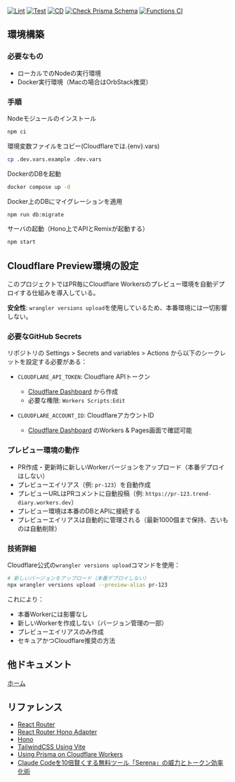 [![Lint](https://github.com/Geek-Teck-Mentors/trend_diary/actions/workflows/lint.yaml/badge.svg)](https://github.com/Geek-Teck-Mentors/trend_diary/actions/workflows/lint.yaml)
[![Test](https://github.com/Geek-Teck-Mentors/trend_diary/actions/workflows/test.yaml/badge.svg?branch=main)](https://github.com/Geek-Teck-Mentors/trend_diary/actions/workflows/test.yaml)
[![CD](https://github.com/Geek-Teck-Mentors/trend_diary/actions/workflows/cd.yaml/badge.svg)](https://github.com/Geek-Teck-Mentors/trend_diary/actions/workflows/cd.yaml)
[![Check Prisma Schema](https://github.com/Geek-Teck-Mentors/trend_diary/actions/workflows/check_prisma.yaml/badge.svg)](https://github.com/Geek-Teck-Mentors/trend_diary/actions/workflows/check_prisma.yaml)
[![Functions CI](https://github.com/Geek-Teck-Mentors/trend_diary/actions/workflows/functions_ci.yaml/badge.svg)](https://github.com/Geek-Teck-Mentors/trend_diary/actions/workflows/functions_ci.yaml)

## 環境構築

### 必要なもの

- ローカルでのNodeの実行環境
- Docker実行環境（Macの場合はOrbStack推奨）

### 手順

Nodeモジュールのインストール

```sh
npm ci
```

環境変数ファイルをコピー(Cloudflareでは.{env}.vars)
```sh
cp .dev.vars.example .dev.vars
```

DockerのDBを起動

```sh
docker compose up -d
```

Docker上のDBにマイグレーションを適用

```sh
npm run db:migrate
```

サーバの起動（Hono上でAPIとRemixが起動する）

```sh
npm start
```

## Cloudflare Preview環境の設定

このプロジェクトではPR毎にCloudflare Workersのプレビュー環境を自動デプロイする仕組みを導入している。

**安全性**: `wrangler versions upload`を使用しているため、本番環境には一切影響しない。

### 必要なGitHub Secrets

リポジトリの Settings > Secrets and variables > Actions から以下のシークレットを設定する必要がある：

- `CLOUDFLARE_API_TOKEN`: Cloudflare APIトークン
  - [Cloudflare Dashboard](https://dash.cloudflare.com/profile/api-tokens) から作成
  - 必要な権限: `Workers Scripts:Edit`

- `CLOUDFLARE_ACCOUNT_ID`: CloudflareアカウントID
  - [Cloudflare Dashboard](https://dash.cloudflare.com/) のWorkers & Pages画面で確認可能

### プレビュー環境の動作

- PR作成・更新時に新しいWorkerバージョンをアップロード（本番デプロイはしない）
- プレビューエイリアス（例: `pr-123`）を自動作成
- プレビューURLはPRコメントに自動投稿（例: `https://pr-123.trend-diary.workers.dev`）
- プレビュー環境は本番のDBとAPIに接続する
- プレビューエイリアスは自動的に管理される（最新1000個まで保持、古いものは自動削除）

### 技術詳細

Cloudflare公式の`wrangler versions upload`コマンドを使用：

```sh
# 新しいバージョンをアップロード（本番デプロイしない）
npx wrangler versions upload --preview-alias pr-123
```

これにより：
- 本番Workerには影響なし
- 新しいWorkerを作成しない（バージョン管理の一部）
- プレビューエイリアスのみ作成
- セキュアかつCloudflare推奨の方法

## 他ドキュメント

[ホーム](docs/home.md)

## リファレンス

- [React Router](https://reactrouter.com/home)
- [React Router Hono Adapter](https://github.com/yusukebe/hono-react-router-adapter)
- [Hono](https://hono.dev/docs/)
- [TailwindCSS Using Vite](https://tailwindcss.com/docs/installation/using-vite)
- [Using Prisma on Cloudflare Workers](https://hono.dev/examples/prisma)
- [Claude Codeを10倍賢くする無料ツール「Serena」の威力とトークン効率化術](https://zenn.dev/sc30gsw/articles/ff81891959aaef)
